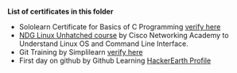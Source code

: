 __List of certificates in this folder__ 
* Sololearn Certificate for Basics of C Programming [verify here](https://www.sololearn.com/Certificate/1089-23597034/jpg)
* [NDG Linux Unhatched course](https://www.netacad.com/courses/os-it/ndg-linux-unhatched) by Cisco Networking Academy to Understand Linux OS and Command Line Interface.
* Git Training by Simplilearn [verify here](https://certificates.simplicdn.net/share/3346780_1648390553.pdf)
* First day on github by Github Learning
[HackerEarth Profile](https://www.hackerearth.com/@lokeshramu8441)
